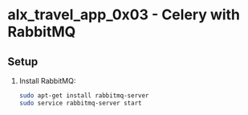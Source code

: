# alx_travel_app_0x03 - Celery with RabbitMQ

## Setup

1. Install RabbitMQ:
   ```bash
   sudo apt-get install rabbitmq-server
   sudo service rabbitmq-server start
